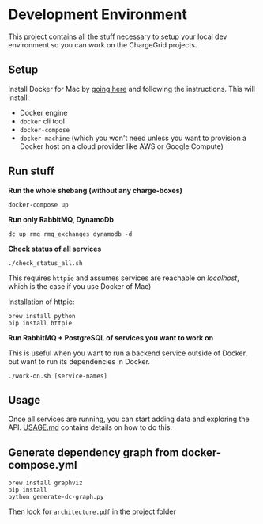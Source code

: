 # Development Environment

This project contains all the stuff necessary to setup your local dev environment so
you can work on the ChargeGrid projects.

## Setup

Install Docker for Mac by [going here](https://docs.docker.com/engine/installation/mac/#/docker-for-mac) 
and following the instructions. This will install:

- Docker engine
- `docker` cli tool
- `docker-compose`
- `docker-machine` (which you won't need unless you want to provision a Docker host 
  on a cloud provider like AWS or Google Compute)

## Run stuff

**Run the whole shebang (without any charge-boxes)**

```
docker-compose up
```

**Run only RabbitMQ, DynamoDb**

```
dc up rmq rmq_exchanges dynamodb -d
```

**Check status of all services**

```
./check_status_all.sh
```

This requires `httpie` and assumes services are reachable on _localhost_, 
which is the case if you use Docker of Mac)

Installation of httpie:

```
brew install python
pip install httpie
```

**Run RabbitMQ + PostgreSQL of services you want to work on**

This is useful when you want to run a backend service outside of Docker, but want 
to run its dependencies in Docker.

```
./work-on.sh [service-names]
```

## Usage

Once all services are running, you can start adding data and exploring the API. [USAGE.md](USAGE.md) 
contains details on how to do this.


## Generate dependency graph from docker-compose.yml

```
brew install graphviz
pip install 
python generate-dc-graph.py
```

Then look for `architecture.pdf` in the project folder
